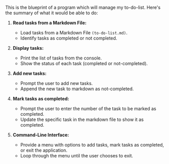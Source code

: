 This is the blueprint of a program which will manage my to-do-list. Here's the summary of what  it would be able to do:

1. **Read tasks from a Markdown File:**
	- Load tasks from a Markdown File `(to-do-list.md)`.
	- Identify tasks as completed or not completed.

2. **Display tasks:**
	- Print the list of tasks from the console.
	- Show the status of each task (completed or not-completed).

3. **Add new tasks:**
	- Prompt the user to add new tasks.
	- Append the new task to markdown as not-completed.

4. **Mark tasks as completed:**
	- Prompt the user to enter the number of the task to be marked as completed.
	- Update the specific task in the markdown file to show it as completed.

5. **Command-Line Interface:**
	- Provide a menu with options to add tasks, mark tasks as completed, or exit the application.
	- Loop through the menu until the user chooses to exit.